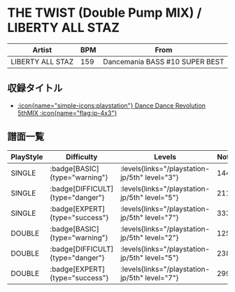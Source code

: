# THE TWIST (Double Pump MIX) / LIBERTY ALL STAZ

|Artist|BPM|From|
|------|---|----|
|LIBERTY ALL STAZ|159|Dancemania BASS #10 SUPER BEST|

## 収録タイトル

- [:icon{name="simple-icons:playstation"} Dance Dance Revolution 5thMIX :icon{name="flag:jp-4x3"}](/playstation-jp/5th)

## 譜面一覧

|PlayStyle|Difficulty|Levels|Notes|Movie|
|---------|----------|------|-----|-----|
|SINGLE| :badge[BASIC]{type="warning"}| :levels{links="/playstation-jp/5th" level="3"}|144/0||
|SINGLE| :badge[DIFFICULT]{type="danger"}| :levels{links="/playstation-jp/5th" level="5"}|211/0||
|SINGLE| :badge[EXPERT]{type="success"}| :levels{links="/playstation-jp/5th" level="7"}|333/0||
|DOUBLE| :badge[BASIC]{type="warning"}| :levels{links="/playstation-jp/5th" level="2"}|125/0||
|DOUBLE| :badge[DIFFICULT]{type="danger"}| :levels{links="/playstation-jp/5th" level="5"}|238/0||
|DOUBLE| :badge[EXPERT]{type="success"}| :levels{links="/playstation-jp/5th" level="7"}|299/0||
